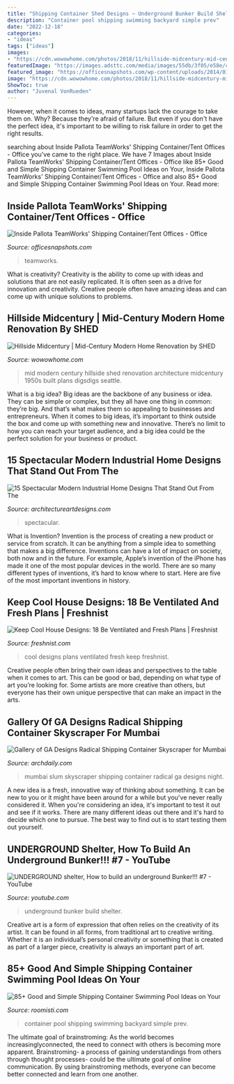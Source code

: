 ```yaml
---
title: "Shipping Container Shed Designs ~ Underground Bunker Build Shelter"
description: "Container pool shipping swimming backyard simple prev"
date: "2022-12-18"
categories:
- "ideas"
tags: ["ideas"]
images:
- "https://cdn.wowowhome.com/photos/2018/11/hillside-midcentury-mid-century-modern-home-renovation-by-shed-18_2-1500x1125.jpg"
featuredImage: "https://images.adsttc.com/media/images/55db/3f05/e58e/cec9/9300/0005/large_jpg/NIGHT_VIEW.jpg?1440431866"
featured_image: "https://officesnapshots.com/wp-content/uploads/2014/01/pallotta1.jpg"
image: "https://cdn.wowowhome.com/photos/2018/11/hillside-midcentury-mid-century-modern-home-renovation-by-shed-18_2-1500x1125.jpg"
ShowToc: true
author: "Juvenal VonRueden"
---
```



However, when it comes to ideas, many startups lack the courage to take them on. Why? Because they're afraid of failure. But even if you don't have the perfect idea, it's important to be willing to risk failure in order to get the right results.

	

		
searching about Inside Pallota TeamWorks&#039; Shipping Container/Tent Offices - Office you've came to the right place. We have 7 Images about Inside Pallota TeamWorks&#039; Shipping Container/Tent Offices - Office like 85+ Good and Simple Shipping Container Swimming Pool Ideas on Your, Inside Pallota TeamWorks&#039; Shipping Container/Tent Offices - Office and also 85+ Good and Simple Shipping Container Swimming Pool Ideas on Your. Read more:
		
    
## Inside Pallota TeamWorks&#039; Shipping Container/Tent Offices - Office

<img loading=lazy src="https://officesnapshots.com/wp-content/uploads/2014/01/pallotta1.jpg" onerror="this.onerror=null;this.src='https://tse4.mm.bing.net/th?id=OIP.F8EM0zS-ir5X_dTXeJOGsQHaFq&amp;pid=15.1';" alt="Inside Pallota TeamWorks&#039; Shipping Container/Tent Offices - Office">

_Source: officesnapshots.com_

>teamworks. 

	

What is creativity?
Creativity is the ability to come up with ideas and solutions that are not easily replicated. It is often seen as a drive for innovation and creativity. Creative people often have amazing ideas and can come up with unique solutions to problems.

    
## Hillside Midcentury | Mid-Century Modern Home Renovation By SHED

<img loading=lazy src="https://cdn.wowowhome.com/photos/2018/11/hillside-midcentury-mid-century-modern-home-renovation-by-shed-18_2-1500x1125.jpg" onerror="this.onerror=null;this.src='https://tse1.mm.bing.net/th?id=OIP.9JT3XMTSkyBhpsmkQ41j1gHaFj&amp;pid=15.1';" alt="Hillside Midcentury | Mid-Century Modern Home Renovation by SHED">

_Source: wowowhome.com_

>mid modern century hillside shed renovation architecture midcentury 1950s built plans digsdigs seattle. 

	

What is a big idea?
Big ideas are the backbone of any business or idea. They can be simple or complex, but they all have one thing in common: they’re big. And that’s what makes them so appealing to businesses and entrepreneurs. When it comes to big ideas, it’s important to think outside the box and come up with something new and innovative. There’s no limit to how you can reach your target audience, and a big idea could be the perfect solution for your business or product.

    
## 15 Spectacular Modern Industrial Home Designs That Stand Out From The

<img loading=lazy src="http://www.architectureartdesigns.com/wp-content/uploads/2014/12/15-Spectacular-Modern-Industrial-Home-Designs-That-Stand-Out-From-The-Traditional-11.jpg" onerror="this.onerror=null;this.src='https://tse3.mm.bing.net/th?id=OIP.dg6ZSUg7pZuYkrcby5ksewHaE7&amp;pid=15.1';" alt="15 Spectacular Modern Industrial Home Designs That Stand Out From The">

_Source: architectureartdesigns.com_

>spectacular. 

	

What is Invention?
Invention is the process of creating a new product or service from scratch. It can be anything from a simple idea to something that makes a big difference. Inventions can have a lot of impact on society, both now and in the future. For example, Apple’s invention of the iPhone has made it one of the most popular devices in the world. There are so many different types of inventions, it’s hard to know where to start. Here are five of the most important inventions in history.

    
## Keep Cool House Designs: 18 Be Ventilated And Fresh Plans | Freshnist

<img loading=lazy src="http://freshnist.com/wp-content/uploads/2013/03/cool-house-designs-13.jpg" onerror="this.onerror=null;this.src='https://tse4.mm.bing.net/th?id=OIP.BAweiFjEvgSdszgo_thm4gHaLH&amp;pid=15.1';" alt="Keep Cool House Designs: 18 Be Ventilated and Fresh Plans | Freshnist">

_Source: freshnist.com_

>cool designs plans ventilated fresh keep freshnist. 

	

Creative people often bring their own ideas and perspectives to the table when it comes to art. This can be good or bad, depending on what type of art you’re looking for. Some artists are more creative than others, but everyone has their own unique perspective that can make an impact in the arts.

    
## Gallery Of GA Designs Radical Shipping Container Skyscraper For Mumbai

<img loading=lazy src="https://images.adsttc.com/media/images/55db/3f05/e58e/cec9/9300/0005/large_jpg/NIGHT_VIEW.jpg?1440431866" onerror="this.onerror=null;this.src='https://tse1.mm.bing.net/th?id=OIP.1KfyH9tnsFm6QKMCg1hMQAHaLq&amp;pid=15.1';" alt="Gallery of GA Designs Radical Shipping Container Skyscraper for Mumbai">

_Source: archdaily.com_

>mumbai slum skyscraper shipping container radical ga designs night. 

	

A new idea is a fresh, innovative way of thinking about something. It can be new to you or it might have been around for a while but you've never really considered it. When you're considering an idea, it's important to test it out and see if it works. There are many different ideas out there and it's hard to decide which one to pursue. The best way to find out is to start testing them out yourself.

    
## UNDERGROUND Shelter, How To Build An Underground Bunker!!! #7 - YouTube

<img loading=lazy src="https://i.ytimg.com/vi/-uQt50fEwVQ/maxresdefault.jpg" onerror="this.onerror=null;this.src='https://tse1.mm.bing.net/th?id=OIP.ShmUQQOPEhwDCPEBcw8crQHaEK&amp;pid=15.1';" alt="UNDERGROUND shelter, How to build an underground Bunker!!! #7 - YouTube">

_Source: youtube.com_

>underground bunker build shelter. 

	

Creative art is a form of expression that often relies on the creativity of its artist. It can be found in all forms, from traditional art to creative writing. Whether it is an individual’s personal creativity or something that is created as part of a larger piece, creativity is always an important part of art.

    
## 85+ Good And Simple Shipping Container Swimming Pool Ideas On Your

<img loading=lazy src="https://roomisti.com/wp-content/uploads/2018/12/90-Easy-and-Simple-Shipping-Container-Swimming-Pool-Ideas-on-Your-Backyard-90.jpg" onerror="this.onerror=null;this.src='https://tse2.mm.bing.net/th?id=OIP.zFq-3aATCBFupOJT_Kk0CAHaLF&amp;pid=15.1';" alt="85+ Good and Simple Shipping Container Swimming Pool Ideas on Your">

_Source: roomisti.com_

>container pool shipping swimming backyard simple prev. 

	

The ultimate goal of brainstroming:
As the world becomes increasinglyconnected, the need to connect with others is becoming more apparent. Brainstroming- a process of gaining understandings from others through thought processes- could be the ultimate goal of online communication. By using brainstroming methods, everyone can become better connected and learn from one another.

